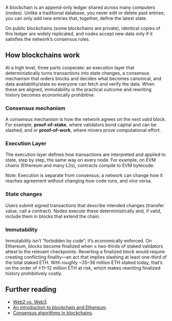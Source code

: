 A blockchain is an append-only ledger shared across many computers (nodes). Unlike a traditional database, you never edit or delete past entries; you can only add new entries that, together, define the latest state.

On public blockchains (some blockchains are private), identical copies of this ledger are widely replicated, and nodes accept new data only if it satisfies the network’s consensus rules.

## How blockchains work

At a high level, three parts cooperate: an execution layer that deterministically turns transactions into state changes, a consensus mechanism that orders blocks and decides what becomes canonical, and data availability/state so everyone can fetch and verify the data. When these are aligned, immutability is the practical outcome and rewriting history becomes economically prohibitive.

### Consensus mechanism

A consensus mechanism is how the network agrees on the next valid block. For example, **proof-of-stake**, where validators bond capital and can be slashed, and or **proof-of-work**, where miners prove computational effort.

### Execution Layer

The execution layer defines how transactions are interpreted and applied to state, step by step, the same way on every node. For example, on EVM chains (Ethereum and many L2s), contracts compile to EVM bytecode.

Note: Execution is separate from consensus; a network can change how it reaches agreement without changing how code runs, and vice versa.

### State changes

Users submit signed transactions that describe intended changes (transfer value, call a contract). Nodes execute these deterministically and, if valid, include them in blocks that extend the chain.

### Immutability

Immutability isn’t “forbidden by code”; it’s economically enforced. On Ethereum, blocks become finalized when ≈ two-thirds of staked validators attest to the relevant checkpoints. Reverting a finalized block would require creating conflicting finality—an act that implies slashing at least one-third of the total staked ETH. With roughly ~35–36 million ETH staked today, that’s on the order of ≥11–12 million ETH at risk, which makes rewriting finalized history prohibitively costly.

## Further reading

- [Web2 vs. Web3](https://ethereum.org/developers/docs/web2-vs-web3/).
- [An introduction to blockchain and Ethereum](https://ethereum.org/developers/docs/intro-to-ethereum/).
- [Consensus algorithms in blockchains](https://www.geeksforgeeks.org/compiler-design/consensus-algorithms-in-blockchain/).
